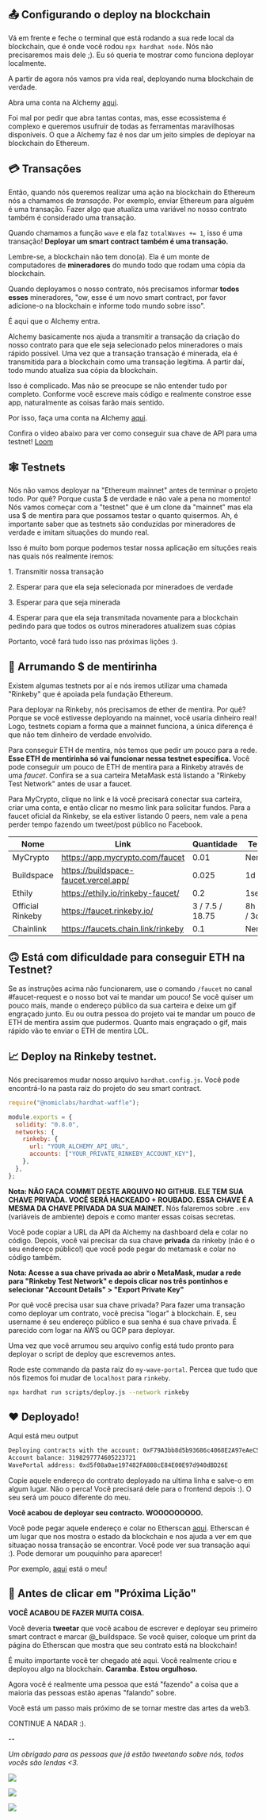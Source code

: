 📤 Configurando o deploy na blockchain
-----------------------------------------

Vá em frente e feche o terminal que está rodando a sua rede local da blockchain, que é onde você rodou `npx hardhat node`. Nós não precisaremos mais dele ;). Eu só queria te mostrar como funciona deployar localmente.

A partir de agora nós vamos pra vida real, deployando numa blockchain de verdade. 

Abra uma conta na Alchemy [aqui](https://alchemy.com/?r=b93d1f12b8828a57).

Foi mal por pedir que abra tantas contas, mas, esse ecossistema é complexo e queremos usufruir de todas as ferramentas maravilhosas disponíveis. O que a Alchemy faz é nos dar um jeito simples de deployar na blockchain do Ethereum.

💳 Transações
---------------

Então, quando nós queremos realizar uma ação na blockchain do Ethereum nós a chamamos de *transação*. Por exemplo, enviar Ethereum para alguém é uma transação. Fazer algo que atualiza uma variável no nosso contrato também é considerado uma transação.

Quando chamamos a função `wave` e ela faz `totalWaves += 1`, isso é uma transação! **Deployar um smart contract também é uma transação.**

Lembre-se, a blockchain não tem dono(a). Ela é um monte de computadores de **mineradores** do mundo todo que rodam uma cópia da blockchain.

Quando deployamos o nosso contrato, nós precisamos informar **todos esses** mineradores, "ow, esse é um novo smart contract, por favor adicione-o na blockchain e informe todo mundo sobre isso".

É aqui que o Alchemy entra.

Alchemy basicamente nos ajuda a transmitir a transação da criação do nosso contrato para que ele seja selecionado pelos mineradores o mais rápido possível. Uma vez que a transação transação é minerada, ela é transmitida para a blockchain como uma transação legítima. A partir daí, todo mundo atualiza sua cópia da blockchain.

Isso é complicado. Mas não se preocupe se não entender tudo por completo. Conforme você escreve mais código e realmente constroe esse app, naturalmente as coisas farão mais sentido. 

Por isso, faça uma conta na Alchemy [aqui](https://alchemy.com/?r=b93d1f12b8828a57).

Confira o video abaixo para ver como conseguir sua chave de API para uma testnet!
[Loom](https://www.loom.com/share/21aa1d64ea634c0c9da8fc5faaf24283)

🕸️ Testnets
------------

Nós não vamos deployar na "Ethereum mainnet" antes de terminar o projeto todo. Por quê? Porque custa $ de verdade e não vale a pena no momento! Nós vamos começar com a "testnet" que é um clone da "mainnet" mas ela usa $ de mentira para que possamos testar o quanto quisermos. Ah, é importante saber que as testnets são conduzidas por mineradores de verdade e imitam situações do mundo real.

Isso é muito bom porque podemos testar nossa aplicação em situções reais nas quais nós realmente iremos:

1\. Transmitir nossa transação

2\. Esperar para que ela seja selecionada por mineradoes de verdade

3\. Esperar para que seja minerada

4\. Esperar para que ela seja transmitada novamente para a blockchain pedindo para que todos os outros mineradores atualizem suas cópias

Portanto, você fará tudo isso nas próximas lições :).


🤑 Arrumando $ de mentirinha
------------------------

Existem algumas testnets por aí e nós iremos utilizar uma chamada "Rinkeby" que é apoiada pela fundação Ethereum.

Para deployar na Rinkeby, nós precisamos de ether de mentira. Por quê? Porque se você estivesse deployando na mainnet, você usaria dinheiro real! Logo, testnets copiam a forma que a mainnet funciona, a única diferença é que não tem dinheiro de verdade envolvido. 

Para conseguir ETH de mentira, nós temos que pedir um pouco para a rede. **Esse ETH de mentirinha só vai funcionar nessa testnet específica.** Você pode conseguir um pouco de ETH de mentira para a Rinkeby através de uma _faucet_. Confira se a sua carteira MetaMask está listando a "Rinkeby Test Network" antes de usar a faucet.

Para MyCrypto, clique no link e lá você precisará conectar sua carteira, criar uma conta, e então clicar no mesmo link para solicitar fundos. Para a faucet oficial da Rinkeby, se ela estiver listando 0 peers, nem vale a pena perder tempo fazendo um tweet/post público no Facebook.

| Nome             | Link                                  | Quantidade      | Tempo        |
| ---------------- | ------------------------------------- | --------------- | ------------ |
| MyCrypto         | https://app.mycrypto.com/faucet       | 0.01            | Nenhum       |
| Buildspace       | https://buildspace-faucet.vercel.app/ | 0.025           | 1d           |
| Ethily           | https://ethily.io/rinkeby-faucet/     | 0.2             | 1sem         |
| Official Rinkeby | https://faucet.rinkeby.io/            | 3 / 7.5 / 18.75 | 8h / 1d / 3d |
| Chainlink        | https://faucets.chain.link/rinkeby    | 0.1             | Nenhum       |


🙃 Está com dificuldade para conseguir ETH na Testnet?
-----------------------------------

Se as instruções acima não funcionarem, use o comando `/faucet` no canal #faucet-request e o nosso bot vai te mandar um pouco! Se você quiser um pouco mais, mande o endereço público da sua carteira e deixe um gif engraçado junto. Eu ou outra pessoa do projeto vai te mandar um pouco de ETH de mentira assim que pudermos. Quanto mais engraçado o gif, mais rápido vão te enviar o ETH de mentira LOL.

📈 Deploy na Rinkeby testnet.
---------------------------------

Nós precisaremos mudar nosso arquivo `hardhat.config.js`. Você pode encontrá-lo na pasta raiz do projeto do seu smart contract.

```javascript
require("@nomiclabs/hardhat-waffle");

module.exports = {
  solidity: "0.8.0",
  networks: {
    rinkeby: {
      url: "YOUR_ALCHEMY_API_URL",
      accounts: ["YOUR_PRIVATE_RINKEBY_ACCOUNT_KEY"],
    },
  },
};
```

**Nota: NÃO FAÇA COMMIT DESTE ARQUIVO NO GITHUB. ELE TEM SUA CHAVE PRIVADA. VOCÊ SERÁ HACKEADO + ROUBADO. ESSA CHAVE É A MESMA DA CHAVE PRIVADA DA SUA MAINET.** Nós falaremos sobre `.env` (variáveis de ambiente) depois e como manter essas coisas secretas.

Você pode copiar a URL da API da Alchemy na dashboard dela e colar no código. Depois, você vai precisar da sua chave **privada** da rinkeby (não é o seu endereço público!) que você pode pegar do metamask e colar no código também.

**Nota: Acesse a sua chave privada ao abrir o MetaMask, mudar a rede para "Rinkeby Test Network" e depois clicar nos três pontinhos e selecionar "Account Details" > "Export Private Key"**

Por quê você precisa usar sua chave privada? Para fazer uma transação como deployar um contrato, você precisa "logar" à blockchain. E, seu username é seu endereço público e sua senha é sua chave privada. É parecido com logar na AWS ou GCP para deployar.

Uma vez que você arrumou seu arquivo config está tudo pronto para deployar o script de deploy que escrevemos antes.

Rode este commando da pasta raiz do `my-wave-portal`. Percea que tudo que nós fizemos foi mudar de `localhost` para `rinkeby`.

```bash
npx hardhat run scripts/deploy.js --network rinkeby
```

❤️ Deployado! 
-------------

Aqui está meu output

```bash
Deploying contracts with the account: 0xF79A3bb8d5b93686c4068E2A97eAeC5fE4843E7D
Account balance: 3198297774605223721
WavePortal address: 0xd5f08a0ae197482FA808cE84E00E97d940dBD26E
```

Copie aquele endereço do contrato deployado na ultima linha e salve-o em algum lugar. Não o perca! Você precisará dele para o frontend depois :). O seu será um pouco diferente do meu.

**Você acabou de deployar seu contracto. WOOOOOOOOO.**

Você pode pegar aquele endereço e colar no Etherscan [aqui](https://rinkeby.etherscan.io/). Etherscan é um lugar que nos mostra o estado da blockchain e nos ajuda a ver em que situaçao nossa transação se encontrar. Você pode ver sua transação aqui :). Pode demorar um pouquinho para aparecer!

Por exemplo, [aqui](https://rinkeby.etherscan.io/address/0xd5f08a0ae197482FA808cE84E00E97d940dBD26E) está o meu!

🚨 Antes de clicar em "Próxima Lição"
---------------------------------

**VOCÊ ACABOU DE FAZER MUITA COISA.**

Você deveria **tweetar** que você acabou de escrever e deployar seu primeiro smart contract e marcar @_buildspace. Se você quiser, coloque um print da página do Etherscan que mostra que seu contrato está na blockchain!

É muito importante você ter chegado até aqui. Você realmente criou e deployou algo na blockchain. **Caramba**. **Estou orgulhoso.**

Agora você é realmente uma pessoa que está "fazendo" a coisa que a maioria das pessoas estão apenas "falando" sobre.

Você está um passo mais próximo de se tornar mestre das artes da web3.

CONTINUE A NADAR :).

--

*Um obrigado para as pessoas que já estão tweetando sobre nós, todos vocês são lendas <3.*

![](https://i.imgur.com/1lMrpFh.png)

![](https://i.imgur.com/W9Xcn4A.png)

![](https://i.imgur.com/k3lJlls.png)

